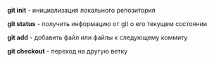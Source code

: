 **git init** - инициализация локального репозитория

**git status** -  получить информацию от git о его текущем состоянии

**git add** - добавить файл или файлы к следующему коммиту

**git checkout** - переход на другую ветку